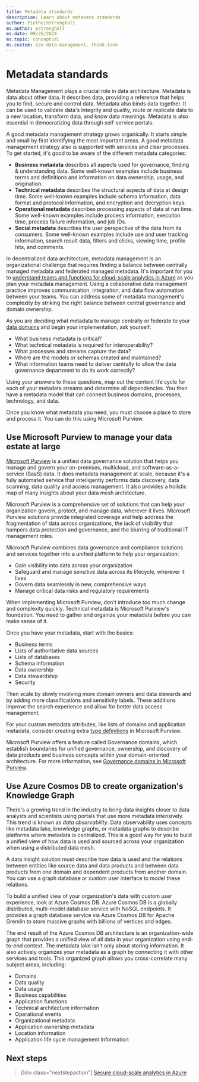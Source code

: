 ```yaml
---
title: Metadata standards
description: Learn about metadata standards
author: PietheinStrengholt
ms.author: pstrengholt
ms.date: 09/26/2024
ms.topic: conceptual
ms.custom: e2e-data-management, think-tank
---
```


# Metadata standards

Metadata Management plays a crucial role in data architecture. Metadata is data about other data. It describes data, providing a reference that helps you to find, secure and control data. Metadata also binds data together. It can be used to validate data's integrity and quality, route or replicate data to a new location, transform data, and know data meanings. Metadata is also essential in democratizing data through self-service portals.

A good metadata management strategy grows organically. It starts simple and small by first identifying the most important areas. A good metadata management strategy also is supported with services and clear processes. To get started, it's good to be aware of the different metadata categories:

- **Business metadata** describes all aspects used for governance, finding & understanding data. Some well-known examples include business terms and definitions and information on data ownership, usage, and origination.
- **Technical metadata** describes the structural aspects of data at design time. Some well-known examples include schema information, data format and protocol information, and encryption and decryption keys.
- **Operational metadata** describes processing aspects of data at run time. Some well-known examples include process information, execution time, process failure information, and job IDs.
- **Social metadata** describes the user perspective of the data from its consumers. Some well-known examples include use and user tracking information, search result data, filters and clicks, viewing time, profile hits, and comments.

In decentralized data architecture, metadata management is an organizational challenge that requires finding a balance between centrally managed metadata and federated managed metadata. It's important for you to [understand teams and functions for cloud-scale analytics in Azure](../data-management/organize-team-functions.md) as you plan your metadata management. Using a collaborative data management practice improves communication, integration, and data flow automation between your teams. You can address some of metadata management's complexity by striking the right balance between central governance and domain ownership.

As you are deciding what metadata to manage centrally or federate to your [data domains](./architectures/data-domains.md) and begin your implementation, ask yourself:

- What business metadata is critical?
- What technical metadata is required for interoperability?
- What processes and streams capture the data?
- Where are the models or schemas created and maintained?
- What information teams need to deliver centrally to allow the data governance department to do its work correctly?

Using your answers to these questions, map out the content life cycle for each of your metadata streams and determine all dependencies. You then have a metadata model that can connect business domains, processes, technology, and data.

Once you know what metadata you need, you must choose a place to store and process it. You can do this using Microsoft Purview.

## Use Microsoft Purview to manage your data estate at large

[Microsoft Purview](/azure/purview) is a unified data governance solution that helps you manage and govern your on-premises, multicloud, and software-as-a-service (SaaS) data. It does metadata management at scale, because it's a fully automated service that intelligently performs data discovery, data scanning, data quality and access management. It also provides a holistic map of many insights about your data mesh architecture.

Microsoft Purview is a comprehensive set of solutions that can help your organization govern, protect, and manage data, wherever it lives. Microsoft Purview solutions provide integrated coverage and help address the fragmentation of data across organizations, the lack of visibility that hampers data protection and governance, and the blurring of traditional IT management roles.

Microsoft Purview combines data governance and compliance solutions and services together into a unified platform to help your organization:

- Gain visibility into data across your organization
- Safeguard and manage sensitive data across its lifecycle, wherever it lives
- Govern data seamlessly in new, comprehensive ways
- Manage critical data risks and regulatory requirements

When implementing Microsoft Purview, don't introduce too much change and complexity quickly. Technical metadata is Microsoft Purview's foundation. You need to gather and organize your metadata before you can make sense of it.

Once you have your metadata, start with the basics:

- Business terms
- Lists of authoritative data sources
- Lists of databases
- Schema information
- Data ownership
- Data stewardship
- Security

Then scale by slowly involving more domain owners and data stewards and by adding more classifications and sensitivity labels. These additions improve the search experience and allow for better data access management.

For your custom metadata attributes, like lists of domains and application metadata, consider creating extra [type definitions](/rest/api/purview/catalogdataplane/types/create-type-definitions) in Microsoft Purview.

Microsoft Purview offers a feature called Governance domains, which establish boundaries for unified governance, ownership, and discovery of data products and business concepts within your domain-oriented architecture. For more information, see [Governance domains in Microsoft Purview](/purview/concept-governance-domain).

## Use Azure Cosmos DB to create organization's Knowledge Graph

There's a growing trend in the industry to bring data insights closer to data analysts and scientists using portals that use more metadata intensively. This trend is known as *data observability*. Data observability uses concepts like metadata lake, knowledge graphs, or metadata graphs to describe platforms where metadata is centralized. This is a good way for you to build a unified view of how data is used and sourced across your organization when using a distributed data mesh.

A data insight solution must describe how data is used and the relations between entities like source data and data products and between data products from one domain and dependent products from another domain. You can use a graph database or custom user interface to model these relations.

To build a unified view of your organization's data with custom user experience, look at Azure Cosmos DB. Azure Cosmos DB is a globally distributed, multi-model database service with NoSQL endpoints. It provides a graph database service via Azure Cosmos DB for Apache Gremlin to store massive graphs with billions of vertices and edges.

The end result of the Azure Cosmos DB architecture is an organization-wide graph that provides a unified view of all data in your organization using end-to-end context. The metadata lake isn't only about storing information. It also actively organizes your metadata as a graph by connecting it with other services and tools. This organized graph allows you cross-correlate many subject areas, including:

- Domains
- Data quality
- Data usage
- Business capabilities
- Application functions
- Technical architecture information
- Operational events
- Organizational metadata
- Application ownership metadata
- Location information
- Application life cycle management information

## Next steps

> [!div class="nextstepaction"]
> [Secure cloud-scale analytics in Azure](../data-management/secure.md)
